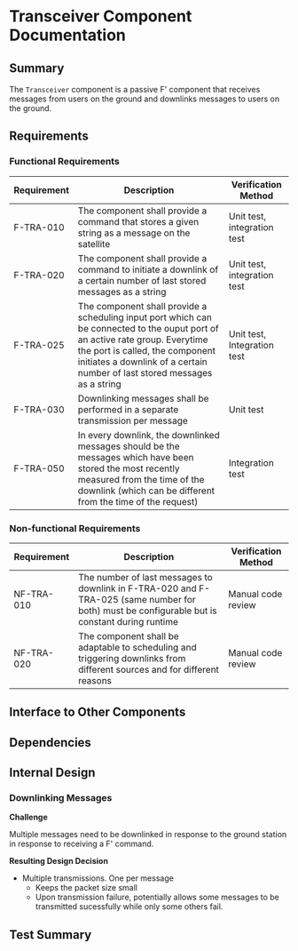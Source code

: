 # Transceiver Component Documentation
## Summary
The `Transceiver` component is a passive F' component that receives messages from users on the ground and downlinks messages to users on the ground.
## Requirements
### Functional Requirements
Requirement | Description | Verification Method
----------- | ----------- | -------------------
F-TRA-010 | The component shall provide a command that stores a given string as a message on the satellite | Unit test, integration test
F-TRA-020 | The component shall provide a command to initiate a downlink of a certain number of last stored messages as a string | Unit test, integration test
F-TRA-025 | The component shall provide a scheduling input port which can be connected to the ouput port of an active rate group. Everytime the port is called, the component initiates a downlink of a certain number of last stored messages as a string | Unit test, Integration test
F-TRA-030 | Downlinking messages shall be performed in a separate transmission per message | Unit test 
F-TRA-050 | In every downlink, the downlinked messages should be the messages which have been stored the most recently measured from the time of the downlink (which can be different from the time of the request) | Integration test


### Non-functional Requirements
Requirement | Description | Verification Method
----------- | ----------- | -------------------
NF-TRA-010 | The number of last messages to downlink in F-TRA-020 and F-TRA-025 (same number for both) must be configurable but is constant during runtime | Manual code review
NF-TRA-020 | The component shall be adaptable to scheduling and triggering downlinks from different sources and for different reasons | Manual code review
## Interface to Other Components
## Dependencies
## Internal Design
### Downlinking Messages
**Challenge**

Multiple messages need to be downlinked in response to the ground station in response to receiving a F' command.

**Resulting Design Decision**

* Multiple transmissions. One per message
    * Keeps the packet size small
    * Upon transmission failure, potentially allows some messages to be transmitted sucessfully while only some others fail.


## Test Summary